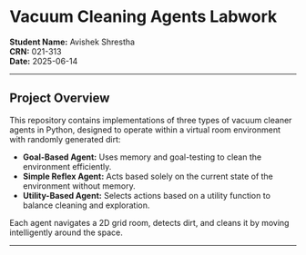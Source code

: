 # Vacuum Cleaning Agents Labwork

**Student Name:** Avishek Shrestha  
**CRN:** 021-313  
**Date:** 2025-06-14

---

## Project Overview

This repository contains implementations of three types of vacuum cleaner agents in Python, designed to operate within a virtual room environment with randomly generated dirt:

- **Goal-Based Agent:** Uses memory and goal-testing to clean the environment efficiently.
- **Simple Reflex Agent:** Acts based solely on the current state of the environment without memory.
- **Utility-Based Agent:** Selects actions based on a utility function to balance cleaning and exploration.

Each agent navigates a 2D grid room, detects dirt, and cleans it by moving intelligently around the space.

---
